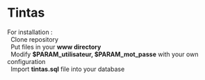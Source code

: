 # Tintas

For installation :
<br>
&nbsp;&nbsp;Clone repository
<br>
&nbsp;&nbsp;Put files in your **www directory**
<br>
&nbsp;&nbsp;Modify **$PARAM_utilisateur, $PARAM_mot_passe** with your own configuration
<br>
&nbsp;&nbsp;Import **tintas.sql** file into your database